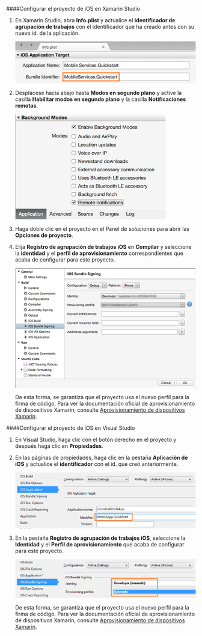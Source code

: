 ####Configurar el proyecto de iOS en Xamarin Studio

1. En Xamarin.Studio, abra **Info.plist** y actualice el **identificador de agrupación de trabajos** con el identificador que ha creado antes con su nuevo id. de la aplicación.

    ![](./media/app-service-mobile-xamarin-ios-configure-project/mobile-services-ios-push-21.png)

2. Desplácese hacia abajo hasta **Modos en segundo plano** y active la casilla **Habilitar modos en segundo plano** y la casilla **Notificaciones remotas**.

    ![](./media/app-service-mobile-xamarin-ios-configure-project/mobile-services-ios-push-22.png)

3. Haga doble clic en el proyecto en el Panel de soluciones para abrir las **Opciones de proyecto**.

4.  Elija **Registro de agrupación de trabajos iOS** en **Compilar** y seleccione la **identidad** y el **perfil de aprovisionamiento** correspondientes que acaba de configurar para este proyecto.

    ![](./media/app-service-mobile-xamarin-ios-configure-project/mobile-services-ios-push-20.png)

    De esta forma, se garantiza que el proyecto usa el nuevo perfil para la firma de código. Para ver la documentación oficial de aprovisionamiento de dispositivos Xamarin, consulte [Aprovisionamiento de dispositivos Xamarin].

####Configurar el proyecto de iOS en Visual Studio

1. En Visual Studio, haga clic con el botón derecho en el proyecto y después haga clic en **Propiedades**.

3. En las páginas de propiedades, haga clic en la pestaña **Aplicación de iOS** y actualice el **identificador** con el id. que creó anteriormente.

    ![](./media/app-service-mobile-xamarin-ios-configure-project/mobile-services-ios-push-23.png)

4. En la pestaña **Registro de agrupación de trabajos iOS**, seleccione la **Identidad** y el **Perfil de aprovisionamiento** que acaba de configurar para este proyecto.

    ![](./media/app-service-mobile-xamarin-ios-configure-project/mobile-services-ios-push-24.png)

    De esta forma, se garantiza que el proyecto usa el nuevo perfil para la firma de código. Para ver la documentación oficial de aprovisionamiento de dispositivos Xamarin, consulte [Aprovisionamiento de dispositivos Xamarin].


[Aprovisionamiento de dispositivos Xamarin]: http://developer.xamarin.com/guides/ios/getting_started/installation/device_provisioning/

<!---HONumber=AcomDC_1125_2015-->